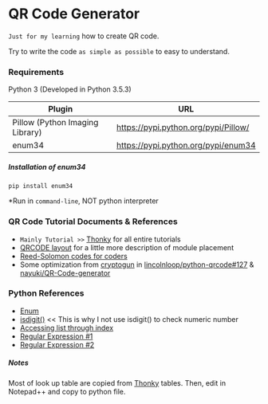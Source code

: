 # QR Code Generator
`Just for my learning` how to create QR code.

Try to write the code `as simple as possible` to easy to understand.

### Requirements
Python 3 (Developed in Python 3.5.3)

| Plugin | URL |
| --- | --- |
| Pillow (Python Imaging Library) | https://pypi.python.org/pypi/Pillow/ |
| enum34 | https://pypi.python.org/pypi/enum34 |

##### Installation of enum34
```
pip install enum34
```
*Run in `command-line`, NOT python interpreter

### QR Code Tutorial Documents & References
- `Mainly Tutorial >>` [Thonky] for all entire tutorials
- [QRCODE layout](http://www.pclviewer.com/rs2/qrtopology.htm) for a little more description of module placement
- [Reed-Solomon codes for coders](https://en.wikiversity.org/wiki/Reed%E2%80%93Solomon_codes_for_coders)
- Some optimization from [cryptogun](https://github.com/cryptogun) in [lincolnloop/python-qrcode#127](https://github.com/lincolnloop/python-qrcode/pull/127) & [nayuki/QR-Code-generator](https://github.com/nayuki/QR-Code-generator)

### Python References
- [Enum](http://stackoverflow.com/questions/36932/how-can-i-represent-an-enum-in-python)
- [isdigit()](http://kk6.hateblo.jp/entry/20110526/1306395713) << This is why I not use isdigit() to check numeric number
- [Accessing list through index](http://d.hatena.ne.jp/yumimue/20071205/1196839438)
- [Regular Expression #1](http://ja.pymotw.com/2/re/)
- [Regular Expression #2](https://www.tutorialspoint.com/python/python_reg_expressions.htm)

##### Notes
Most of look up table are copied from [Thonky] tables.
Then, edit in Notepad++ and copy to python file.


[//]: # (Reference links. See more infos @ http://stackoverflow.com/questions/4823468/store-comments-in-markdown-syntax)

[Thonky]: <http://www.thonky.com/qr-code-tutorial/>
